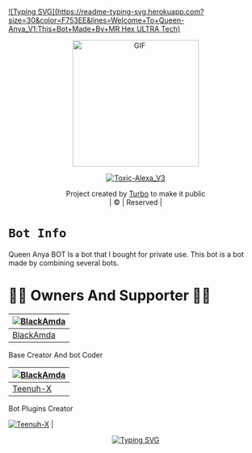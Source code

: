 [![Typing SVG](https://readme-typing-svg.herokuapp.com?size=30&color=F753EE&lines=Welcome+To+Queen-Anya_V1;This+Bot+Made+By+MR Hex ULTRA Tech)](https://git.io/typing-svg)
<div align="center">
        <img src="https://telegra.ph/file/d71f54d2a142c956f5cbf.jpg" alt="GIF" width="250" height="250"/>
</p>

<a href="#"><img title="Toxic-Alexa_V3" src="https://img.shields.io/badge/Toxic-Alexa_V3-green?colorA=%23ff0000&colorB=%23017e40&style=for-the-badge"></a>
</p>
  <p align="center">
</p>
</div>
<p align="center">
Project created by <a href="https://github.com/TURBOHYPER">Turbo</a> to make it public
    <br>
       | © |
        Reserved |
    <br> 
</p>

# ```Bot Info```

Queen Anya BOT Is a bot that l bought for private use. This bot is a bot made by combining several bots. 

# 👨‍💻 Owners And Supporter 👨‍💻


[![BlackAmda](https://avatars.githubusercontent.com/u/83172207?v=4)](https://github.com/BlackAmda) |
----|
[BlackAmda](https://github.com/BlackAmda)  |
Base Creator And bot Coder

[![BlackAmda](https://avatars.githubusercontent.com/u/83172207?v=4)](https://github.com/BlackAmda) |
----|
[Teenuh-X](https://github.com/xneon2)  |
Bot Plugins Creator

[![Teenuh-X](https://avatars.githubusercontent.com/u/86682741?v=4)](https://github.com/xneon2) |


 <p align="center">
   <a href="https://github.com/ChamodKeshan">
       <img
           src="https://readme-typing-svg.herokuapp.com?size=35&width=1500&lines=Byee+Byee...+Thank+You+For+You...+MADE+BY+Queen-Anya MD..."
           alt="Typing SVG"
        />
    </a>
</p>




